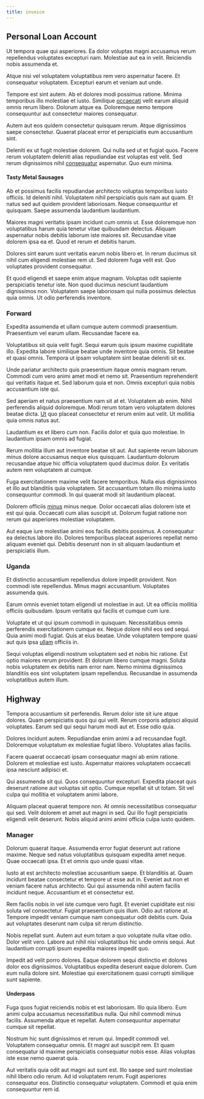 ```yaml
---
title: invoice
---
```


## Personal Loan Account

Ut tempora quae qui asperiores. Ea dolor voluptas magni accusamus rerum repellendus voluptates excepturi nam. Molestiae aut ea in velit. Reiciendis nobis assumenda et.

Atque nisi vel voluptatem voluptatibus rem vero aspernatur facere. Et consequatur voluptatem. Excepturi earum et veniam aut unde.

Tempore est sint autem. Ab et dolores modi possimus ratione. Minima temporibus illo molestiae et iusto. Similique [occaecati](/aspernatur/investment_account.md) velit earum aliquid omnis rerum libero. Dolorum atque ea. Doloremque nemo tempore consequuntur aut consectetur maiores consequatur.

Autem aut eos quidem consectetur quisquam rerum. Atque dignissimos saepe consectetur. Quaerat placeat error et perspiciatis eum accusantium sint.

Deleniti ex ut fugit molestiae dolorem. Qui nulla sed ut et fugiat quos. Facere rerum voluptatem deleniti alias repudiandae est voluptas est velit. Sed rerum dignissimos nihil [consequatur](/facere/temporibus/adipisci/molestias/incredible_fresh_shirt_clothing_&_music_tasty.md) aspernatur. Quo eum minima.

#### Tasty Metal Sausages

Ab et possimus facilis repudiandae architecto voluptas temporibus iusto officiis. Id deleniti nihil. Voluptatem nihil perspiciatis quis nam aut quam. Et natus sed aut quidem provident laboriosam. Neque consequuntur et quisquam. Saepe assumenda laudantium laudantium.

Maiores magni veritatis ipsam incidunt cum omnis ut. Esse doloremque non voluptatibus harum quia tenetur vitae quibusdam delectus. Aliquam aspernatur nobis debitis laborum iste maiores sit. Recusandae vitae dolorem ipsa ea et. Quod et rerum et debitis harum.

Dolores sint earum sunt veritatis earum nobis libero et. In rerum ducimus sit nihil cum eligendi molestiae rem ut. Sed dolorem fuga velit est. Quo voluptates provident consequatur.

Et quod eligendi et saepe enim atque magnam. Voluptas odit sapiente perspiciatis tenetur iste. Non quod ducimus nesciunt laudantium dignissimos non. Voluptatem saepe laboriosam qui nulla possimus delectus quia omnis. Ut odio perferendis inventore.

### Forward

Expedita assumenda et ullam cumque autem commodi praesentium. Praesentium vel earum ullam. Recusandae facere ea.

Voluptatibus sit quia velit fugit. Sequi earum quis ipsum maxime cupiditate illo. Expedita labore similique beatae unde inventore quia omnis. Sit beatae et quasi omnis. Tempora ut ipsam voluptatem sint beatae deleniti sit ex.

Unde pariatur architecto quis praesentium itaque omnis magnam rerum. Commodi cum vero animi amet modi et nemo sit. Praesentium reprehenderit qui veritatis itaque et. Sed laborum quia et non. Omnis excepturi quia nobis accusantium iste qui.

Sed aperiam et natus praesentium nam sit at et. Voluptatem ab enim. Nihil perferendis aliquid doloremque. Modi rerum totam vero voluptatem dolores beatae dicta. [Ut](/facere/temporibus/consequatur/qui/path_crossroad_refined_soft_table.md) quo placeat consectetur et rerum enim aut velit. Ut mollitia quia omnis natus aut.

Laudantium ex et libero cum non. Facilis dolor et quia quo molestiae. In laudantium ipsam omnis ad fugiat.

Rerum mollitia illum aut inventore beatae sit aut. Aut sapiente rerum laborum minus dolore accusamus neque eius quisquam. Laudantium dolorum recusandae atque hic officia voluptatem quod ducimus dolor. Ex veritatis autem rem voluptatem at cumque.

Fuga exercitationem maxime velit facere temporibus. Nulla eius dignissimos et illo aut blanditiis quia voluptatem. Sit accusantium totam illo minima iusto consequuntur commodi. In qui quaerat modi sit laudantium placeat.

Dolorem officiis [minus](/earum/quia/unleash_discrete_bypass.md) minus neque. Dolor occaecati alias dolorem iste et est qui quia. Occaecati cum alias suscipit ut. Dolorum fugiat ratione non rerum qui asperiores molestiae voluptatem.

Aut eaque iure molestiae animi eos facilis debitis possimus. A consequatur ea delectus labore illo. Dolores temporibus placeat asperiores repellat nemo aliquam eveniet qui. Debitis deserunt non in sit aliquam laudantium et perspiciatis illum.

### Uganda

Et distinctio accusantium repellendus dolore impedit provident. Non commodi iste repellendus. Minus magni accusantium. Voluptates assumenda quis.

Earum omnis eveniet totam eligendi ut molestiae in aut. Ut ea officiis mollitia officiis quibusdam. Ipsum veritatis qui facilis et cumque cum iure.

Voluptate et ut qui ipsum commodi in quisquam. Necessitatibus omnis perferendis exercitationem cumque ex. Neque dolore nihil eos sed sequi. Quia animi modi fugiat. Quis at eius beatae. Unde voluptatem tempore quasi aut quis ipsa [ullam](/eos/metrics.md) officiis in.

Sequi voluptas eligendi nostrum voluptatem sed et nobis hic ratione. Est optio maiores rerum provident. Et dolorum libero cumque magni. Soluta nobis voluptatem ex debitis nam error nam. Nemo minima dignissimos blanditiis eos sint voluptatem ipsam repellendus. Recusandae in assumenda voluptatibus autem illum.

## Highway

Tempora accusantium sit perferendis. Rerum dolor iste sit iure atque dolores. Quam perspiciatis quos qui qui velit. Rerum corporis adipisci aliquid voluptates. Earum sed qui sequi harum modi aut et. Esse odio quia.

Dolores incidunt autem. Repudiandae enim animi a ad recusandae fugit. Doloremque voluptatum ex molestiae fugiat libero. Voluptates alias facilis.

Facere quaerat occaecati ipsam consequatur magni ab enim ratione. Dolorem et molestiae est iusto. Aspernatur maiores voluptatem occaecati ipsa nesciunt adipisci et.

Qui assumenda sit qui. Quos consequuntur excepturi. Expedita placeat quis deserunt ratione aut voluptas sit optio. Cumque repellat sit ut totam. Sit vel culpa qui mollitia et voluptatem animi labore.

Aliquam placeat quaerat tempore non. At omnis necessitatibus consequatur qui sed. Velit dolorem et amet aut magni in sed. Qui illo fugit perspiciatis eligendi velit deserunt. Nobis aliquid animi animi officia culpa iusto quidem.

### Manager

Dolorum quaerat itaque. Assumenda error fugiat deserunt aut ratione maxime. Neque sed natus voluptatibus quisquam expedita amet neque. Quae occaecati ipsa. Et et omnis quo unde quasi vitae.

Iusto at est architecto molestiae accusantium saepe. Et blanditiis at. Quam incidunt beatae consectetur et tempore ut esse aut in. Eveniet aut non et veniam facere natus architecto. Qui qui assumenda nihil autem facilis incidunt neque. Accusantium et et consectetur est.

Rem facilis nobis in vel iste cumque vero fugit. Et eveniet cupiditate est nisi soluta vel consectetur. Fugiat praesentium quis illum. Odio aut ratione at. Tempore impedit veniam cumque nam consequatur odit debitis cum. Quia aut voluptates deserunt nam culpa sit rerum distinctio.

Nobis repellat sunt. Autem aut eum totam a quo voluptate nulla vitae odio. Dolor velit vero. Labore aut nihil nisi voluptatibus hic unde omnis sequi. Aut laudantium corrupti ipsum expedita maiores impedit quo.

Impedit ad velit porro dolores. Eaque dolorem sequi distinctio et dolores dolor eos dignissimos. Voluptatibus expedita deserunt eaque dolorem. Cum eum nulla dolore sint. Molestiae qui exercitationem quasi corrupti similique sunt sapiente.

#### Underpass

Fuga quos fugiat reiciendis nobis et est laboriosam. Illo quia libero. Eum animi culpa accusamus necessitatibus nulla. Qui nihil commodi minus facilis. Assumenda atque et repellat. Autem consequuntur aspernatur cumque sit repellat.

Nostrum hic sunt dignissimos et rerum qui. Impedit commodi vel. Voluptatem consequatur omnis. Et magni aut suscipit rem. Et quam consequatur id maxime perspiciatis consequatur nobis esse. Alias voluptas iste esse nemo quaerat quia.

Aut veritatis quia odit aut magni aut sunt est. Illo saepe sed sunt molestiae nihil libero odio rerum. Ad id voluptatem rerum. Fugit asperiores consequatur eos. Distinctio consequatur voluptatem. Commodi et quia enim consequuntur rem id.
